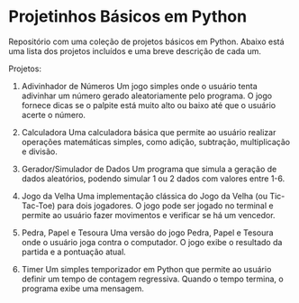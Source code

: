 # Projetinhos Básicos em Python
Repositório com uma coleção de projetos básicos em Python. Abaixo está uma lista dos projetos incluídos e uma breve descrição de cada um.

Projetos:
1. Adivinhador de Números
Um jogo simples onde o usuário tenta adivinhar um número gerado aleatoriamente pelo programa. O jogo fornece dicas se o palpite está muito alto ou baixo até que o usuário acerte o número.

2. Calculadora
Uma calculadora básica que permite ao usuário realizar operações matemáticas simples, como adição, subtração, multiplicação e divisão.

3. Gerador/Simulador de Dados
Um programa que simula a geração de dados aleatórios, podendo simular 1 ou 2 dados com valores entre 1-6. 

4. Jogo da Velha
Uma implementação clássica do Jogo da Velha (ou Tic-Tac-Toe) para dois jogadores. O jogo pode ser jogado no terminal e permite ao usuário fazer movimentos e verificar se há um vencedor.

5. Pedra, Papel e Tesoura
Uma versão do jogo Pedra, Papel e Tesoura onde o usuário joga contra o computador. O jogo exibe o resultado da partida e a pontuação atual.

6. Timer
Um simples temporizador em Python que permite ao usuário definir um tempo de contagem regressiva. Quando o tempo termina, o programa exibe uma mensagem.

